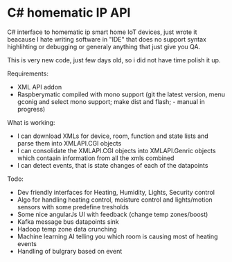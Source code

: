 # C# homematic IP API
C# interface to homematic ip smart home IoT devices, just wrote it beacause I hate writing software in "IDE" that does no support syntax highlihting or debugging or generaly anything that just give you QA.

This is very new code, just few days old, so i did not have time polish it up.

Requirements:
- XML API addon 
- Raspberymatic compiled with mono support (git the latest version, menu gconig and select mono support; make dist and flash; - manual in progress)

What is working:
- I can download XMLs for device, room, function and state lists and parse them into XMLAPI.CGI objects
- I can consolidate the XMLAPI.CGI objects into XMLAPI.Genric objects which contaain information from all the xmls combined
- I can detect events, that is state changes of each of the datapoints

Todo:
- Dev friendly interfaces for Heating, Humidity, Lights, Security control
- Algo for handling heating control, moisture control and lights/motion sensors with some predefine tresholds
- Some nice angularJs UI with feedback (change temp zones/boost) 
- Kafka message bus datapoints sink
- Hadoop temp zone data crunching
- Machine learning AI telling you which room is causing most of heating events
- Handling of bulgrary based on event
 
